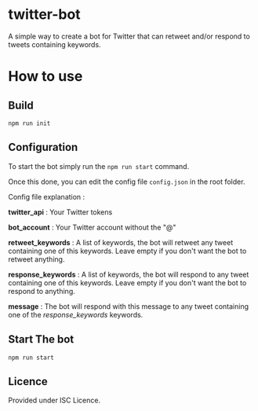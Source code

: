 # twitter-bot
A simple way to create a bot for Twitter that can retweet and/or respond to tweets containing keywords.

# How to use
## Build
`npm run init`
## Configuration
To start the bot simply run the `npm run start` command.

Once this done, you can edit the config file `config.json` in the root folder.

Config file explanation : 

**twitter_api** : Your Twitter tokens

**bot_account** : Your Twitter account without the "@"

**retweet_keywords** : A list of keywords, the bot will retweet any tweet containing one of this keywords. Leave empty if you don't want the bot to retweet anything.

**response_keywords** : A list of keywords, the bot will respond to any tweet containing one of this keywords. Leave empty if you don't want the bot to respond to anything.

**message** : The bot will respond with this message to any tweet containing one of the *response_keywords* keywords.

## Start The bot
`npm run start`

## Licence
Provided under ISC Licence.